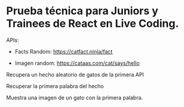 # Prueba técnica para Juniors y Trainees de React en Live Coding.

APIs:
- Facts Random: https://catfact.ninja/fact

- Imagen random: https://cataas.com/cat/says/hello

Recupera un hecho aleatorio de gatos de la primera API

Recuperar la primera palabra del hecho

Muestra una imagen de un gato con la primera palabra.